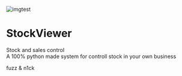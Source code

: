 ![imgtest](https://images.unsplash.com/photo-1515879218367-8466d910aaa4?ixid=MnwxMjA3fDB8MHxzZWFyY2h8MXx8cHl0aG9uJTIwY29kZXxlbnwwfHwwfHw%3D&ixlib=rb-1.2.1&w=1000&q=80)
# StockViewer
 Stock and sales control
 <br>A 100% python made system for controll stock in your own business
 
 fuzz & n1ck
